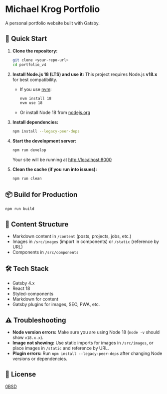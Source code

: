 # Michael Krog Portfolio

A personal portfolio website built with Gatsby.

## 🚀 Quick Start

1. **Clone the repository:**
   ```bash
   git clone <your-repo-url>
   cd portfolio_v4
   ```

2. **Install Node.js 18 (LTS) and use it:**
   This project requires Node.js **v18.x** for best compatibility.
   - If you use [nvm](https://github.com/nvm-sh/nvm):
     ```bash
     nvm install 18
     nvm use 18
     ```
   - Or install Node 18 from [nodejs.org](https://nodejs.org/)

3. **Install dependencies:**
   ```bash
   npm install --legacy-peer-deps
   ```

4. **Start the development server:**
   ```bash
   npm run develop
   ```
   Your site will be running at [http://localhost:8000](http://localhost:8000)

5. **Clean the cache (if you run into issues):**
   ```bash
   npm run clean
   ```

## 📦 Build for Production

```bash
npm run build
```

## 📝 Content Structure
- Markdown content in `/content` (posts, projects, jobs, etc.)
- Images in `/src/images` (import in components) or `/static` (reference by URL)
- Components in `/src/components`

## 🛠️ Tech Stack
- Gatsby 4.x
- React 18
- Styled-components
- Markdown for content
- Gatsby plugins for images, SEO, PWA, etc.

## ⚠️ Troubleshooting
- **Node version errors:** Make sure you are using Node 18 (`node -v` should show `v18.x.x`).
- **Image not showing:** Use static imports for images in `/src/images`, or place images in `/static` and reference by URL.
- **Plugin errors:** Run `npm install --legacy-peer-deps` after changing Node versions or dependencies.

## 📄 License
[0BSD](./LICENSE)
